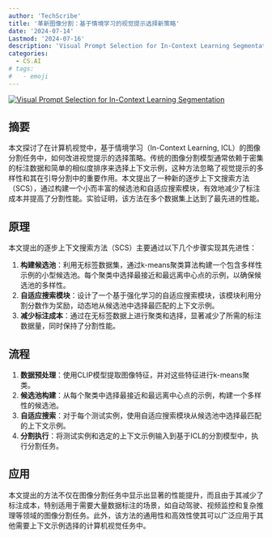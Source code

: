 ```yaml
---
author: 'TechScribe'
title: '革新图像分割：基于情境学习的视觉提示选择新策略'
date: '2024-07-14'
Lastmod: '2024-07-16'
description: 'Visual Prompt Selection for In-Context Learning Segmentation'
categories:
  - CS.AI
# tags:
#   - emoji
---
```


[![Visual Prompt Selection for In-Context Learning Segmentation](https://arxiv-research-1301205113.cos.ap-guangzhou.myqcloud.com/images/2407.10233v1.pdf_0.jpg)](https://arxiv.org/abs/2407.10233v1)

## 摘要

本文探讨了在计算机视觉中，基于情境学习（In-Context Learning, ICL）的图像分割任务中，如何改进视觉提示的选择策略。传统的图像分割模型通常依赖于密集的标注数据和简单的相似度排序来选择上下文示例，这种方法忽略了视觉提示的多样性和其在引导分割中的重要作用。本文提出了一种新的逐步上下文搜索方法（SCS），通过构建一个小而丰富的候选池和自适应搜索模块，有效地减少了标注成本并提高了分割性能。实验证明，该方法在多个数据集上达到了最先进的性能。<!--more-->

## 原理

本文提出的逐步上下文搜索方法（SCS）主要通过以下几个步骤实现其先进性：
1. **构建候选池**：利用无标签数据集，通过k-means聚类算法构建一个包含多样性示例的小型候选池。每个聚类中选择最接近和最远离中心点的示例，以确保候选池的多样性。
2. **自适应搜索模块**：设计了一个基于强化学习的自适应搜索模块，该模块利用分割分数作为奖励，动态地从候选池中选择最匹配的上下文示例。
3. **减少标注成本**：通过在无标签数据上进行聚类和选择，显著减少了所需的标注数据量，同时保持了分割性能。

## 流程

1. **数据预处理**：使用CLIP模型提取图像特征，并对这些特征进行k-means聚类。
2. **候选池构建**：从每个聚类中选择最接近和最远离中心点的示例，构建一个多样性的候选池。
3. **自适应搜索**：对于每个测试实例，使用自适应搜索模块从候选池中选择最匹配的上下文示例。
4. **分割执行**：将测试实例和选定的上下文示例输入到基于ICL的分割模型中，执行分割任务。

## 应用

本文提出的方法不仅在图像分割任务中显示出显著的性能提升，而且由于其减少了标注成本，特别适用于需要大量数据标注的场景，如自动驾驶、视频监控和复杂推理等领域的图像分割任务。此外，该方法的通用性和高效性使其可以广泛应用于其他需要上下文示例选择的计算机视觉任务中。